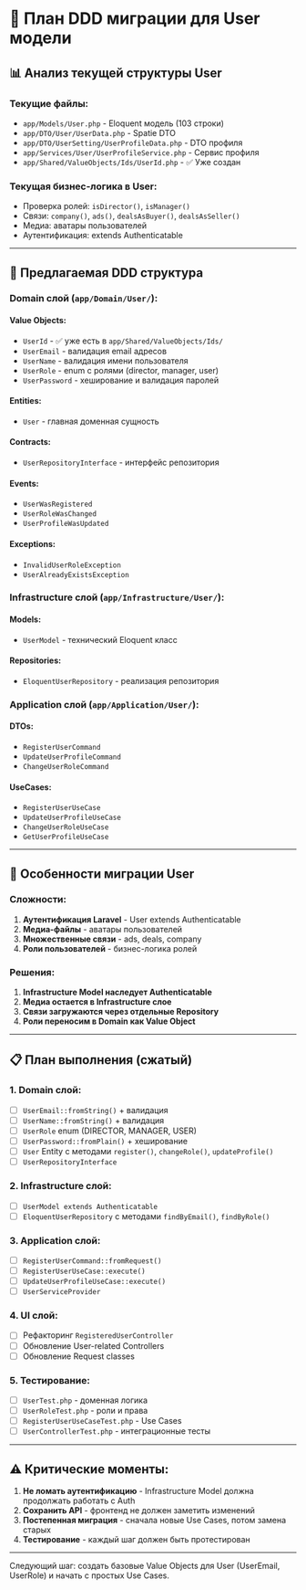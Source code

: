 # 👤 План DDD миграции для User модели

## 📊 Анализ текущей структуры User

### Текущие файлы:
- `app/Models/User.php` - Eloquent модель (103 строки)
- `app/DTO/User/UserData.php` - Spatie DTO  
- `app/DTO/UserSetting/UserProfileData.php` - DTO профиля
- `app/Services/User/UserProfileService.php` - Сервис профиля
- `app/Shared/ValueObjects/Ids/UserId.php` - ✅ Уже создан

### Текущая бизнес-логика в User:
- Проверка ролей: `isDirector()`, `isManager()`
- Связи: `company()`, `ads()`, `dealsAsBuyer()`, `dealsAsSeller()`
- Медиа: аватары пользователей
- Аутентификация: extends Authenticatable

---

## 🎯 Предлагаемая DDD структура

### Domain слой (`app/Domain/User/`):

#### Value Objects:
- `UserId` - ✅ уже есть в `app/Shared/ValueObjects/Ids/`
- `UserEmail` - валидация email адресов
- `UserName` - валидация имени пользователя  
- `UserRole` - enum с ролями (director, manager, user)
- `UserPassword` - хеширование и валидация паролей

#### Entities:
- `User` - главная доменная сущность

#### Contracts:
- `UserRepositoryInterface` - интерфейс репозитория

#### Events:
- `UserWasRegistered`
- `UserRoleWasChanged` 
- `UserProfileWasUpdated`

#### Exceptions:
- `InvalidUserRoleException`
- `UserAlreadyExistsException`

### Infrastructure слой (`app/Infrastructure/User/`):

#### Models:
- `UserModel` - технический Eloquent класс

#### Repositories:
- `EloquentUserRepository` - реализация репозитория

### Application слой (`app/Application/User/`):

#### DTOs:
- `RegisterUserCommand`
- `UpdateUserProfileCommand`
- `ChangeUserRoleCommand`

#### UseCases:
- `RegisterUserUseCase`
- `UpdateUserProfileUseCase`
- `ChangeUserRoleUseCase`
- `GetUserProfileUseCase`

---

## 🚀 Особенности миграции User

### Сложности:
1. **Аутентификация Laravel** - User extends Authenticatable
2. **Медиа-файлы** - аватары пользователей
3. **Множественные связи** - ads, deals, company
4. **Роли пользователей** - бизнес-логика ролей

### Решения:
1. **Infrastructure Model наследует Authenticatable**
2. **Медиа остается в Infrastructure слое**  
3. **Связи загружаются через отдельные Repository**
4. **Роли переносим в Domain как Value Object**

---

## 📋 План выполнения (сжатый)

### 1. Domain слой:
- [ ] `UserEmail::fromString()` + валидация
- [ ] `UserName::fromString()` + валидация  
- [ ] `UserRole` enum (DIRECTOR, MANAGER, USER)
- [ ] `UserPassword::fromPlain()` + хеширование
- [ ] `User` Entity с методами `register()`, `changeRole()`, `updateProfile()`
- [ ] `UserRepositoryInterface`

### 2. Infrastructure слой:
- [ ] `UserModel extends Authenticatable` 
- [ ] `EloquentUserRepository` с методами `findByEmail()`, `findByRole()`

### 3. Application слой:
- [ ] `RegisterUserCommand::fromRequest()`
- [ ] `RegisterUserUseCase::execute()`
- [ ] `UpdateUserProfileUseCase::execute()`
- [ ] `UserServiceProvider`

### 4. UI слой:
- [ ] Рефакторинг `RegisteredUserController`
- [ ] Обновление User-related Controllers
- [ ] Обновление Request classes

### 5. Тестирование:
- [ ] `UserTest.php` - доменная логика
- [ ] `UserRoleTest.php` - роли и права
- [ ] `RegisterUserUseCaseTest.php` - Use Cases
- [ ] `UserControllerTest.php` - интеграционные тесты

---

## ⚠️ Критические моменты:

1. **Не ломать аутентификацию** - Infrastructure Model должна продолжать работать с Auth
2. **Сохранить API** - фронтенд не должен заметить изменений
3. **Постепенная миграция** - сначала новые Use Cases, потом замена старых
4. **Тестирование** - каждый шаг должен быть протестирован

---

Следующий шаг: создать базовые Value Objects для User (UserEmail, UserRole) и начать с простых Use Cases.
